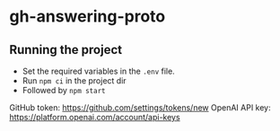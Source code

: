 # gh-answering-proto

## Running the project

* Set the required variables in the `.env` file.
* Run ```npm ci``` in the project dir
* Followed by ```npm start```

GitHub token: https://github.com/settings/tokens/new
OpenAI API key: https://platform.openai.com/account/api-keys